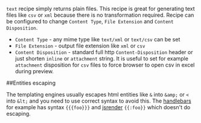 `text`  recipe simply returns plain files. This recipe is great for generating text files like `csv` or `xml` because there is no transformation required. Recipe can be configured to change `Content Type`, `File Extension` and `Content Disposition`.

- `Content Type` - any mime type like `text/xml` or `text/csv` can be set
- `File Extension` - output file extension like `xml` or `csv`
- `Content Disposition` - standard full http `Content-Disposition` header or just shorten `inline` or `attachment` string. It is useful to set for example `attachment` disposition for `csv` files to force browser to open csv in excel during preview.

##Entities escaping

The templating engines usually escapes html entities like `&` into `&amp;` or `< `into `&lt;` and you need to use correct syntax to avoid this. The [handlebars](/learn/handlebars) for example has syntax `{{{foo}}}` and [jsrender](/learn/jsrender) `{{:foo}}` which doesn't do escaping.